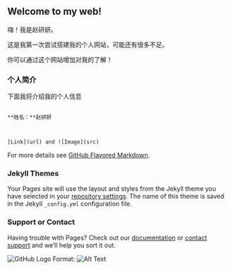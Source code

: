 ## Welcome to my web!

嗨！我是赵研妍。

这是我第一次尝试搭建我的个人网站，可能还有很多不足。

你可以通过这个网站增加对我的了解！

### 个人简介

下面我将介绍我的个人信息

```个人简介

**姓名：**赵研妍



[Link](url) and ![Image](src)
```

For more details see [GitHub Flavored Markdown](https://guides.github.com/features/mastering-markdown/).

### Jekyll Themes

Your Pages site will use the layout and styles from the Jekyll theme you have selected in your [repository settings](https://github.com/yanyanzhao316/yanyanzhao316.github.io/settings/pages). The name of this theme is saved in the Jekyll `_config.yml` configuration file.

### Support or Contact

Having trouble with Pages? Check out our [documentation](https://docs.github.com/categories/github-pages-basics/) or [contact support](https://support.github.com/contact) and we’ll help you sort it out.

![GitHub Logo](/images/logo.png)
Format: ![Alt Text](url)
